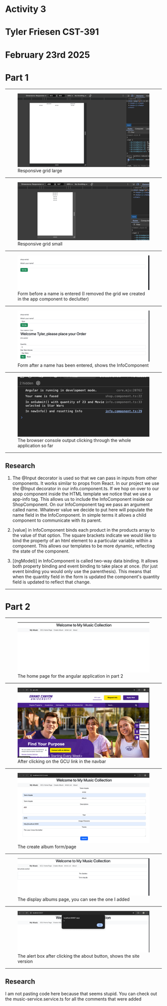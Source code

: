 # Activity 3
# Tyler Friesen CST-391
# February 23rd 2025

# Part 1

---

<figure>
    <img src="./responsivelarge.png" alt="image1">
    <figcaption>Responsive grid large</figcaption>
</figure>

---

<figure>
    <img src="./responsivesmall.png" alt="image2">
    <figcaption>Responsive grid small</figcaption>
</figure>

---

<figure>
    <img src="./noname.png" alt="image3">
    <figcaption>Form before a name is entered (I removed the grid we created in the app component to declutter)</figcaption>
</figure>

---

<figure>
    <img src="./name.png" alt="image4">
    <figcaption>Form after a name has been entered, shows the InfoComponent</figcaption>
</figure>

---

<figure>
    <img src="./console.png" alt="image4">
    <figcaption>The browser console output clicking through the whole application so far</figcaption>
</figure>

---

## Research

1. The @Input decorator is used so that we can pass in inputs from other components. It works similar to props from React.
In our project we use the @Input decorator in our info.component.ts. If we hop on over to our shop component inside the HTML
template we notice that we use a app-info tag. This allows us to include the InfoComponent inside our ShopComponent. On our
InfoComponent tag we pass an argument called name. Whatever value we decide to put here will populate the name field in the 
InfoComponent. In simple terms it allows a child component to communicate with its parent.

2. [value] in InfoComponent binds each product in the products array to the value of that option. The square brackets indicate
we would like to bind the property of an html element to a particular variable within a component. This allows our templates
to be more dynamic, reflecting the state of the component.

3. [(ngModel)] in InfoComponent is called two-way data binding. It allows both property binding and event binding to take place
at once. (for just event binding you would only use the parenthesis). This means that when the quantity field in the form is updated
the component's quantity field is updated to reflect that change.

---

# Part 2

---

<figure>
    <img src="./home.png" alt="image5">
    <figcaption>The home page for the angular application in part 2</figcaption>
</figure>

---

<figure>
    <img src="./gcu.png" alt="image6">
    <figcaption>After clicking on the GCU link in the navbar</figcaption>
</figure>

---

<figure>
    <img src="./create.png" alt="image7">
    <figcaption>The create album form/page</figcaption>
</figure>

---

<figure>
    <img src="./display.png" alt="image8">
    <figcaption>The display albums page, you can see the one I added</figcaption>
</figure>

---

<figure>
    <img src="./about.png" alt="image9">
    <figcaption>The alert box after clicking the about button, shows the site version</figcaption>
</figure>

---

## Research

I am not pasting code here because that seems stupid. You can check out the music-service.service.ts for all the comments that were added
